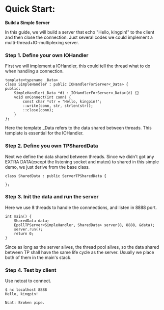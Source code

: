 # Quick Start:

**Build a Simple Server**

In this guide, we will build a server that echo "Hello, kingpin!" to the client and then close the connection. Just several codes we could implement a multi-thread+IO-multiplexing server.

### Step 1. Define your own IOHandler

First we will implement a IOHandler, this could tell the thread what to do when handling a connection.

```
template<typename _Data>
class SimpleHandler : public IOHandlerForServer<_Data> {
public:
    SimpleHandler(_Data *d) : IOHandlerForServer<_Data>(d) {}
    void onConnect(int conn) {
        const char *str = "Hello, kingpin!";
        ::write(conn, str, strlen(str));
        ::close(conn);
    }
};
```

Here the template _Data refers to the data shared between threads. This template is essential for the IOHandler.

### Step 2. Define you own TPSharedData

Next we define the data shared between threads. Since we didn't got any EXTRA DATA(except the listening socket and mutex) to shared in this simple demo, we just derive from the base class.

```
class SharedData : public ServerTPSharedData {

};
```

### Step 3. Init the data and run the server

Here we use 8 threads to handle the connnections, and listen in 8888 port.

```
int main() {
    SharedData data;
    EpollTPServer<SimpleHandler, SharedData> server(8, 8888, &data);
    server.run();
    return 0;
}
```

Since as long as the server alives, the thread pool alives, so the data shared between TP shall have the same life cycle as the server. Usually we place both of them in the main's stack.

### Step 4. Test by client

Use netcat to connect.

```
$ nc localhost 8888
Hello, kingpin!

Ncat: Broken pipe.
```